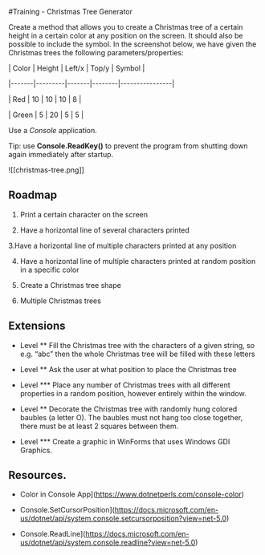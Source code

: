 #Training - Christmas Tree Generator

  

Create a method that allows you to create a Christmas tree of a certain height in a certain color at any position on the screen. It should also be possible to include the symbol. In the screenshot below, we have given the Christmas trees the following parameters/properties:

  

| Color | Height | Left/x | Top/y | Symbol |

|-------|---------|-------|--------|----------------|  

| Red | 10 | 10 | 10 | 8  |

| Green | 5 | 20 | 5 | 5 |

  

Use a _Console_ application.  

Tip: use **Console.ReadKey()** to prevent the program from shutting down again immediately after startup.

  


![[christmas-tree.png]]
  

## Roadmap  

1. Print a certain character on the screen  

2. Have a horizontal line of several characters printed  

3.Have a horizontal line of multiple characters printed at any position  

4. Have a horizontal line of multiple characters printed at random position in a specific color  

5. Create a Christmas tree shape

6. Multiple Christmas trees

  

## Extensions

- Level ** Fill the Christmas tree with the characters of a given string, so e.g. “abc” then the whole Christmas tree will be filled with these letters  

- Level ** Ask the user at what position to place the Christmas tree  

- Level *** Place any number of Christmas trees with all different properties in a random position, however entirely within the window.  

- Level ** Decorate the Christmas tree with randomly hung colored baubles (a letter O). The baubles must not hang too close together, there must be at least 2 squares between them.  

- Level *** Create a graphic in WinForms that uses Windows GDI Graphics.

  

## Resources.  

- Color in Console App](https://www.dotnetperls.com/console-color)  

- Console.SetCursorPosition](https://docs.microsoft.com/en-us/dotnet/api/system.console.setcursorposition?view=net-5.0)  

- Console.ReadLine](https://docs.microsoft.com/en-us/dotnet/api/system.console.readline?view=net-5.0)